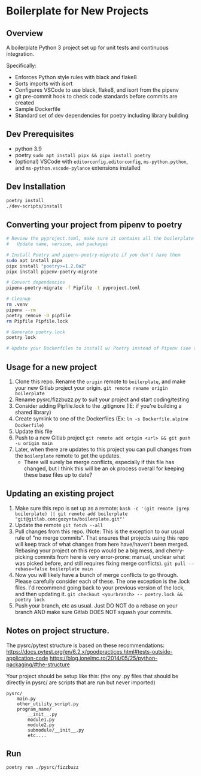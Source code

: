 # Boilerplate for New Projects

## Overview
A boilerplate Python 3 project set up for unit tests and continuous integration.

Specifically:

- Enforces Python style rules with black and flake8
- Sorts imports with isort
- Configures VSCode to use black, flake8, and isort from the pipenv
- git pre-commit hook to check code standards before commits are created
- Sample Dockerfile
- Standard set of dev dependencies for poetry including library building

## Dev Prerequisites
- python 3.9
- poetry  `sudo apt install pipx && pipx install poetry`
- (optional) VSCode with `editorconfig.editorconfig`, `ms-python.python`, and `ms-python.vscode-pylance` extensions installed

## Dev Installation

```bash
poetry install
./dev-scripts/install
```

## Converting your project from pipenv to poetry

```bash
# Review the pyproject.toml, make sure it contains all the boilerplate from this project
#   Update name, version, and packages

# Install Poetry and pipenv-poetry-migrate if you don't have them
sudo apt install pipx
pipx install "poetry>=1.2.0a2"
pipx install pipenv-poetry-migrate

# Convert dependencies
pipenv-poetry-migrate -f Pipfile -t pyproject.toml

# Cleanup
rm .venv
pipenv --rm
poetry remove -D pipfile
rm Pipfile Pipfile.lock

# Generate poetry.lock
poetry lock

# Update your Dockerfiles to install w/ Poetry instead of Pipenv (see the ones in boilerplate)
```

## Usage for a new project

1. Clone this repo.  Rename the `origin` remote to `boilerplate`, and make your new Gitlab project your origin.
   `git remote rename origin boilerplate`
2. Rename pysrc/fizzbuzz.py to suit your project and start coding/testing
3. Consider adding Pipfile.lock to the .gitignore (IE: if you're building a shared library)
4. Create symlink to one of the Dockerfiles (Ex: `ln -s Dockerfile.alpine Dockerfile`)
5. Update this file
6. Push to a new Gitlab project
   `git remote add origin <url> && git push -u origin main`
7. Later, when there are updates to this project you can pull changes from the `boilerplate` remote to get the updates.
   - There will surely be merge conflicts, especially if this file has changed, but I think this will be an ok process overall for keeping these base files up to date?

## Updating an existing project
1. Make sure this repo is set up as a remote:
    `bash -c '(git remote |grep boilerplate) || git remote add boilerplate "git@gitlab.com:gozynta/boilerplate.git"'`
2. Update the remote
    `git fetch --all`
3. Pull changes from this repo. (Note: This is the exception to our usual rule of "no merge commits".  That ensures that projects using this repo will keep track of what changes from here have/haven't been merged.  Rebasing your project on this repo would be a big mess, and cherry-picking commits from here is very error-prone: manual, unclear what was picked before, and still requires fixing merge conflicts).
    `git pull --rebase=false boilerplate main`
4. Now you will likely have a bunch of merge conflicts to go through.  Please carefully consider each of these.  The one exception is the .lock files.  I'd recommend going back to your previous version of the lock, and then updating it.  `git checkout <yourbranch> -- poetry.lock && poetry lock`
5. Push your branch, etc as usual.  Just DO NOT do a rebase on your branch AND make sure Gitlab DOES NOT squash your commits.

## Notes on project structure.

The pysrc/pytest structure is based on these recommendations:
https://docs.pytest.org/en/6.2.x/goodpractices.html#tests-outside-application-code
https://blog.ionelmc.ro/2014/05/25/python-packaging/#the-structure

Your project should be setup like this:
(the ony .py files that should be directly in pysrc/ are scripts that are run but never imported)
```
pysrc/
    main.py
    other_utility_script.py
    program_name/
        __init__.py
        module1.py
        module2.py
        submodule/__init__.py
        etc....
```

## Run

```bash
poetry run ./pysrc/fizzbuzz
```
